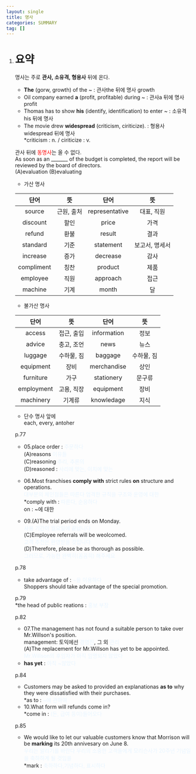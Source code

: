 ```yaml
---
layout: single
title: 명사
categories: SUMMARY
tag: []
---
```


1. # 요약
   명사는 주로 __관사, 소유격, 형용사__ 뒤에 온다.

   - __The__ (gorw, growth) of the ~ : 관사the 뒤에 명사 growth   
   - Oil company earned __a__ (profit, profitable) during ~ : 관사a 뒤에 명사 profit   
   - Thomas has to show __his__ (identify, identification) to enter ~ : 소유격 his 뒤에 명사   
   - The movie drew __widespread__ (criticism, ciriticize). : 형용사 widespread 뒤에 명사   
   *criticism : n. / ciriticize : v.   

   관사 뒤에 <span style="color:red">동명사</span>는 올 수 없다.   
   As soon as an _______ of the budget is completed, the report will be reviewed by the board of directors.   
   (A)evaluation (B)evaluating

   - 가산 명사   
   
   |    단어    |    뜻     |    단어    |        뜻      | 
   |:----------:|:---------:|:---------:|:--------------:|
   |   source  | 근원, 출처 |representative|   대표, 직원 | 
   | discount  |    할인    |     price    |      가격    |
   |  refund   |    환불    |     result   |      결과    |
   | standard  |    기준    |   statement  |보고서, 명세서 |
   | increase  |    증가    |   decrease   |      감사    |
   |compliment |    칭찬    |    product   |      제품    |
   |  employee |    직원    |    approach  |      접근    |
   |  machine  |    기계    |      month   |       달     |
   
   - 불가산 명사

   |    단어    |    뜻     |    단어     |        뜻      | 
   |:----------:|:---------:|:----------:|:--------------:|
   |   access   | 접근, 출입 |information |      정보      | 
   |   advice   | 충고, 조언 |    news    |      뉴스      |
   |   luggage  | 수하물, 짐 |  baggage   |  수하물, 짐    |
   |  equipment |    장비    |merchandise |      상인     |
   |  furniture |    가구    | stationery |     문구류    |
   | employment | 고용, 직장 | equipment  |      장비     |
   | machinery  |   기계류   |knowledage  |      지식     |

   - 단수 명사 앞에   
   each, every, antoher   

   p.77   
   - 05.place order : <span style="color:#E8F5FF">주문하다</span>   
   (A)reasons <span style="color:#E8F5FF">이유들</span>   
   (C)reasoning <span style="color:#E8F5FF">추리, 추론의</span>   
   (D)reasoned : <span style="color:#E8F5FF">사리에 맞는, 이치에 맞는</span>   

   - 06.Most franchises __comply with__ strict rules __on__ structure and operations.   
   <span style="color:#E8F5FF">대부분의 체인점들은 따른다 엄격한 규칙을 구조와 운영에 대한</span>   
   *comply with : <span style="color:#E8F5FF">따른다, 순응하다</span>   
   on : ~에 대한   

   - 09.(A)The trial period ends on Monday.   
   <span style="color:#E8F5FF">사용 기간이 월요일에 끝납니다</span>   
   (C)Employee referrals will be weolcomed.   
   <span style="color:#E8F5FF">고객 추천은 환영받을 것입니다</span>   
   (D)Therefore, please be as thorough as possible.   
   <span style="color:#E8F5FF">그러므로, 가능한 완벽히(꼼꼼히) 해주세요</span>   

   p.78   
   - take advantage of : <span style="color:#E8F5FF">~을 이용하다</span>   
   Shoppers should take advantage of the special promotion.   

   p.79   
   *the head of public reations : <span style="color:#E8F5FF">홍보 부장</span>   

   p.82   
   - 07.The management has not found a suitable person to take over Mr.Willson's position.   
   management: 토익에선 <span style="color:#E8F5FF">경영진</span>, 그 외 <span style="color:#E8F5FF">관리</span>   
   (A)The replacement for Mr.Willson has yet to be appointed.   
   <span style="color:#E8F5FF">Mr.Willson의 후임자가 아직 임명되지 않았다</span>   
   * __has yet__ : <span style="color:#E8F5FF">아직 ~않았다</span>   

   p.84   
   - Customers may be asked to provided an explanationas __as to__ why they were dissatisfied with their purchases.   
   *as to : <span style="color:#E8F5FF">~에 관하여</span>   
   - 10.What form will refunds come in?   
   *come in : <span style="color:#E8F5FF">(돈, 급여 등이)들어오다</span>   

   p.85   
   - We would like to let our valuable customers know that Morrison will be __marking__ its 20th annivesary on June 8.   
   <span style="color:#E8F5FF">우리는 알리기를 바란다 우리의 소중한 고객들에게 모리슨사가 20주년 기념일을 축하하게 될 것임을</span>   
   *mark : <span style="color:#E8F5FF">축하하다,기념하다, 표시하다</span>


   